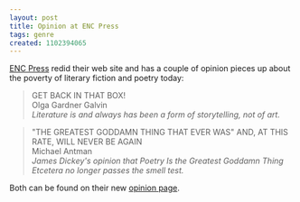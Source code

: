 ```yaml
---
layout: post
title: Opinion at ENC Press
tags: genre
created: 1102394065
---
```

 [ENC Press](http://www.encpress.com/) redid their web site and has a couple of opinion pieces up about the poverty of literary fiction and poetry today: 

>GET BACK IN THAT BOX!  
>Olga Gardner Galvin  
>_Literature is and always has been a form of storytelling, not of art._

>"THE GREATEST GODDAMN THING THAT EVER WAS" AND, AT THIS RATE, WILL
>NEVER BE AGAIN   
>Michael Antman  
>_James Dickey's opinion that Poetry Is the Greatest Goddamn Thing Etcetera no longer passes the smell test._

Both can be found on their new [opinion page](http://www.encpress.com/opinion.html).
